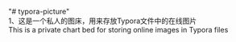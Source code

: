 "# typora-picture" \
1、这是一个私人的图床，用来存放Typora文件中的在线图片\
This is a private chart bed for storing online images in Typora files

